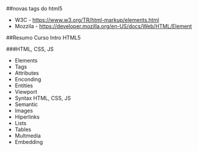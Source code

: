 ##novas tags do html5
* W3C - https://www.w3.org/TR/html-markup/elements.html
* Mozzila - https://developer.mozilla.org/en-US/docs/Web/HTML/Element

##Resumo Curso Intro HTML5

###HTML, CSS, JS
  * Elements
  * Tags
  * Attributes
  * Enconding
  * Entities
  * Viewport
  * Syntax HTML, CSS, JS
  * Semantic
  * Images
  * Hiperlinks
  * Lists
  * Tables
  * Multmedia
  * Embedding
